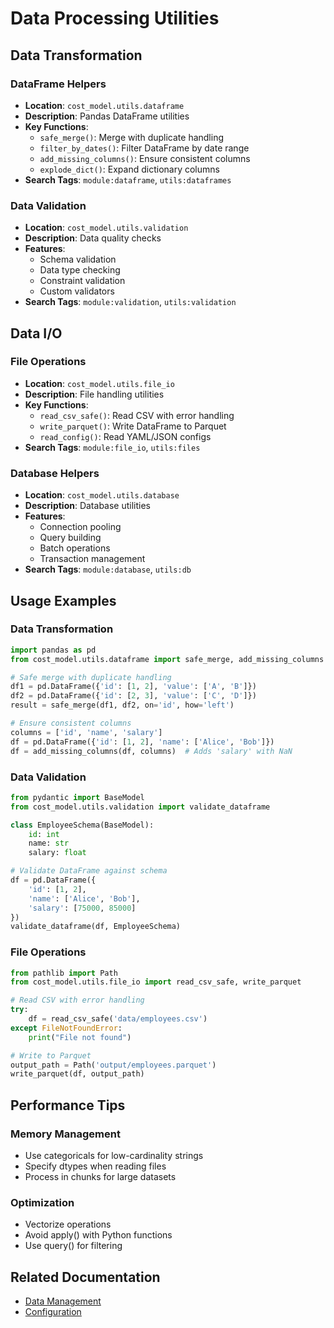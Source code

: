 # Data Processing Utilities

## Data Transformation

### DataFrame Helpers
- **Location**: `cost_model.utils.dataframe`
- **Description**: Pandas DataFrame utilities
- **Key Functions**:
  - `safe_merge()`: Merge with duplicate handling
  - `filter_by_dates()`: Filter DataFrame by date range
  - `add_missing_columns()`: Ensure consistent columns
  - `explode_dict()`: Expand dictionary columns
- **Search Tags**: `module:dataframe`, `utils:dataframes`

### Data Validation
- **Location**: `cost_model.utils.validation`
- **Description**: Data quality checks
- **Features**:
  - Schema validation
  - Data type checking
  - Constraint validation
  - Custom validators
- **Search Tags**: `module:validation`, `utils:validation`

## Data I/O

### File Operations
- **Location**: `cost_model.utils.file_io`
- **Description**: File handling utilities
- **Key Functions**:
  - `read_csv_safe()`: Read CSV with error handling
  - `write_parquet()`: Write DataFrame to Parquet
  - `read_config()`: Read YAML/JSON configs
- **Search Tags**: `module:file_io`, `utils:files`

### Database Helpers
- **Location**: `cost_model.utils.database`
- **Description**: Database utilities
- **Features**:
  - Connection pooling
  - Query building
  - Batch operations
  - Transaction management
- **Search Tags**: `module:database`, `utils:db`

## Usage Examples

### Data Transformation
```python
import pandas as pd
from cost_model.utils.dataframe import safe_merge, add_missing_columns

# Safe merge with duplicate handling
df1 = pd.DataFrame({'id': [1, 2], 'value': ['A', 'B']})
df2 = pd.DataFrame({'id': [2, 3], 'value': ['C', 'D']})
result = safe_merge(df1, df2, on='id', how='left')

# Ensure consistent columns
columns = ['id', 'name', 'salary']
df = pd.DataFrame({'id': [1, 2], 'name': ['Alice', 'Bob']})
df = add_missing_columns(df, columns)  # Adds 'salary' with NaN
```

### Data Validation
```python
from pydantic import BaseModel
from cost_model.utils.validation import validate_dataframe

class EmployeeSchema(BaseModel):
    id: int
    name: str
    salary: float

# Validate DataFrame against schema
df = pd.DataFrame({
    'id': [1, 2],
    'name': ['Alice', 'Bob'],
    'salary': [75000, 85000]
})
validate_dataframe(df, EmployeeSchema)
```

### File Operations
```python
from pathlib import Path
from cost_model.utils.file_io import read_csv_safe, write_parquet

# Read CSV with error handling
try:
    df = read_csv_safe('data/employees.csv')
except FileNotFoundError:
    print("File not found")

# Write to Parquet
output_path = Path('output/employees.parquet')
write_parquet(df, output_path)
```

## Performance Tips

### Memory Management
- Use categoricals for low-cardinality strings
- Specify dtypes when reading files
- Process in chunks for large datasets

### Optimization
- Vectorize operations
- Avoid apply() with Python functions
- Use query() for filtering

## Related Documentation
- [Data Management](../04_data/index.md)
- [Configuration](../03_config/data_settings.md)
